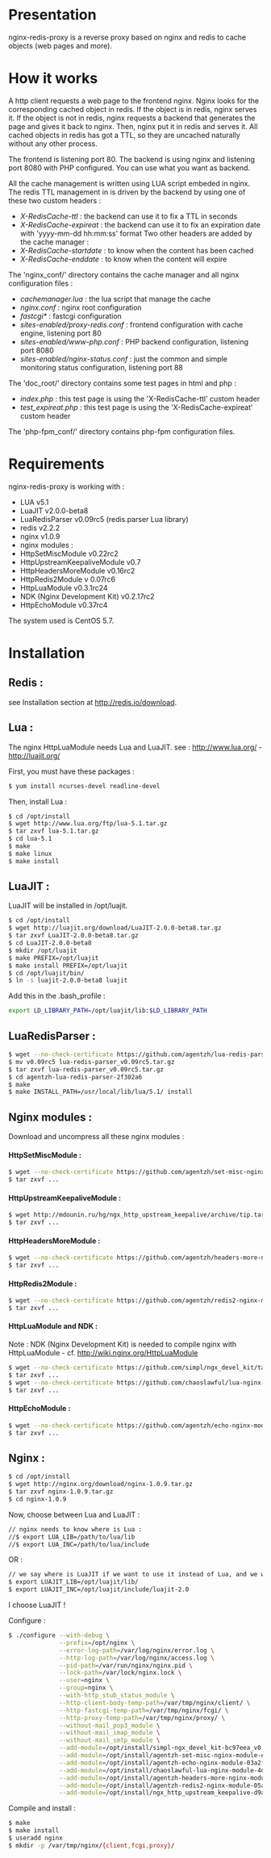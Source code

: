 
# Presentation

nginx-redis-proxy is a reverse proxy based on nginx and redis to cache objects (web pages and more).

# How it works

A http client requests a web page to the frontend nginx. Nginx looks for the corresponding cached object in redis.
If the object is in redis, nginx serves it.
If the object is not in redis, nginx requests a backend that generates the page and gives it back to nginx. Then, nginx put it in redis and serves it.
All cached objects in redis has got a TTL, so they are uncached naturally without any other process.

The frontend is listening port 80. The backend is using nginx and listening port 8080 with PHP configured. You can use what you want as backend.

All the cache management is written using LUA script embeded in nginx.
The redis TTL management in is driven by the backend by using one of these two custom headers :
* _X-RedisCache-ttl_ : the backend can use it to fix a TTL in seconds
* _X-RedisCache-expireat_ : the backend can use it to fix an expiration date with 'yyyy-mm-dd hh:mm:ss' format
Two other headers are added by the cache manager :
* _X-RedisCache-startdate_ : to know when the content has been cached
* _X-RedisCache-enddate_ : to know when the content will expire

The 'nginx_conf/' directory contains the cache manager and all nginx configuration files :

* _cachemanager.lua_ : the lua script that manage the cache
* _nginx.conf_ : nginx root configuration
* _fastcgi*_ : fastcgi configuration
* _sites-enabled/proxy-redis.conf_ : frontend configuration with cache engine, listening port 80
* _sites-enabled/www-php.conf_ : PHP backend configuration, listening port 8080
* _sites-enabled/nginx-status.conf_ : just the common and simple monitoring status configuration, listening port 88

The 'doc_root/' directory contains some test pages in html and php :
* _index.php_ : this test page is using the 'X-RedisCache-ttl' custom header
* _test_expireat.php_ : this test page is using the 'X-RedisCache-expireat' custom header

The 'php-fpm_conf/' directory contains php-fpm configuration files.

# Requirements

nginx-redis-proxy is working with :

* LUA v5.1
* LuaJIT v2.0.0-beta8
* LuaRedisParser v0.09rc5 (redis.parser Lua library)
* redis v2.2.2
* nginx v1.0.9
* nginx modules :
 * HttpSetMiscModule v0.22rc2
 * HttpUpstreamKeepaliveModule v0.7
 * HttpHeadersMoreModule v0.16rc2
 * HttpRedis2Module v 0.07rc6
 * HttpLuaModule v0.3.1rc24
 * NDK (Nginx Development Kit) v0.2.17rc2
 * HttpEchoModule v0.37rc4

The system used is CentOS 5.7.

# Installation

## Redis :

see Installation section at http://redis.io/download.

## Lua :

The nginx HttpLuaModule needs Lua and LuaJIT.
see : http://www.lua.org/ - http://luajit.org/

First, you must have these packages :

```bash
$ yum install ncurses-devel readline-devel
```

Then, install Lua :

```bash
$ cd /opt/install
$ wget http://www.lua.org/ftp/lua-5.1.tar.gz
$ tar zxvf lua-5.1.tar.gz
$ cd lua-5.1
$ make
$ make linux
$ make install
```

## LuaJIT :

LuaJIT will be installed in /opt/luajit.

```bash
$ cd /opt/install
$ wget http://luajit.org/download/LuaJIT-2.0.0-beta8.tar.gz
$ tar zxvf LuaJIT-2.0.0-beta8.tar.gz
$ cd LuaJIT-2.0.0-beta8
$ mkdir /opt/luajit
$ make PREFIX=/opt/luajit
$ make install PREFIX=/opt/luajit
$ cd /opt/luajit/bin/
$ ln -s luajit-2.0.0-beta8 luajit
```

Add this in the .bash_profile :

```bash
export LD_LIBRARY_PATH=/opt/luajit/lib:$LD_LIBRARY_PATH
```

## LuaRedisParser :

```bash
$ wget --no-check-certificate https://github.com/agentzh/lua-redis-parser/tarball/v0.09rc5
$ mv v0.09rc5 lua-redis-parser_v0.09rc5.tar.gz
$ tar zxvf lua-redis-parser_v0.09rc5.tar.gz
$ cd agentzh-lua-redis-parser-2f302a6
$ make
$ make INSTALL_PATH=/usr/local/lib/lua/5.1/ install
```

## Nginx modules :

Download and uncompress all these nginx modules :

#### HttpSetMiscModule :

```bash
$ wget --no-check-certificate https://github.com/agentzh/set-misc-nginx-module/tarball/v0.22rc2
$ tar zxvf ...
```

#### HttpUpstreamKeepaliveModule :

```bash
$ wget http://mdounin.ru/hg/ngx_http_upstream_keepalive/archive/tip.tar.gz
$ tar zxvf ...
```

#### HttpHeadersMoreModule :

```bash
$ wget --no-check-certificate https://github.com/agentzh/headers-more-nginx-module/tarball/v0.16rc2
$ tar zxvf ...
```

#### HttpRedis2Module :

```bash
$ wget --no-check-certificate https://github.com/agentzh/redis2-nginx-module/tarball/v0.07rc6
$ tar zxvf ...
```

#### HttpLuaModule and NDK :

Note : NDK (Nginx Development Kit) is needed to compile nginx with HttpLuaModule - cf. http://wiki.nginx.org/HttpLuaModule

```bash
$ wget --no-check-certificate https://github.com/simpl/ngx_devel_kit/tarball/v0.2.17rc2
$ tar zxvf ...
$ wget --no-check-certificate https://github.com/chaoslawful/lua-nginx-module/tarball/v0.3.1rc24
$ tar zxvf ...
```

#### HttpEchoModule :

```bash
$ wget --no-check-certificate https://github.com/agentzh/echo-nginx-module/tarball/v0.37rc4
$ tar zxvf ...
```

## Nginx :

```bash
$ cd /opt/install
$ wget http://nginx.org/download/nginx-1.0.9.tar.gz
$ tar zxvf nginx-1.0.9.tar.gz
$ cd nginx-1.0.9
```

Now, choose between Lua and LuaJIT :

```bash
// nginx needs to know where is Lua :
//$ export LUA_LIB=/path/to/lua/lib
//$ export LUA_INC=/path/to/lua/include
```

OR :

```bash
// we say where is LuaJIT if we want to use it instead of Lua, and we want because LuaJIT is faster :
$ export LUAJIT_LIB=/opt/luajit/lib/
$ export LUAJIT_INC=/opt/luajit/include/luajit-2.0
```

I choose LuaJIT !

Configure :

```bash
$ ./configure --with-debug \
              --prefix=/opt/nginx \
              --error-log-path=/var/log/nginx/error.log \
              --http-log-path=/var/log/nginx/access.log \
              --pid-path=/var/run/nginx/nginx.pid \
              --lock-path=/var/lock/nginx.lock \
              --user=nginx \
              --group=nginx \
              --with-http_stub_status_module \
              --http-client-body-temp-path=/var/tmp/nginx/client/ \
              --http-fastcgi-temp-path=/var/tmp/nginx/fcgi/ \
              --http-proxy-temp-path=/var/tmp/nginx/proxy/ \
              --without-mail_pop3_module \
              --without-mail_imap_module \
              --without-mail_smtp_module \
              --add-module=/opt/install/simpl-ngx_devel_kit-bc97eea_v0.2.17rc2/ \
              --add-module=/opt/install/agentzh-set-misc-nginx-module-ecaa4e9-v0.22rc2/ \
              --add-module=/opt/install/agentzh-echo-nginx-module-03a2fd2/ \
              --add-module=/opt/install/chaoslawful-lua-nginx-module-4d92cb1/ \
              --add-module=/opt/install/agentzh-headers-more-nginx-module-b3c6230-v0.16rc2/ \
              --add-module=/opt/install/agentzh-redis2-nginx-module-05a0e22-v0.07rc6/ \
              --add-module=/opt/install/ngx_http_upstream_keepalive-d9ac9ad67f45/
```

Compile and install :

```bash
$ make
$ make install
$ useradd nginx
$ mkdir -p /var/tmp/nginx/{client,fcgi,proxy}/
```
